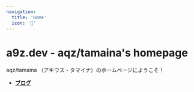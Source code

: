 ```yaml
---
navigation:
  title: 'Home'
  icon: '🏡'
---
```


# a9z.dev - aqz/tamaina's homepage

aqz/tamaina （アキウス・タマイナ）のホームページにようこそ！

- **[ブログ](/blog)**
